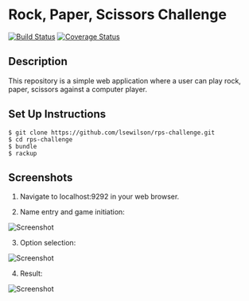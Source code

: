 # Rock, Paper, Scissors Challenge

[![Build Status](https://travis-ci.org/lsewilson/rps-challenge.svg?branch=master)](https://travis-ci.org/lsewilson/rps-challenge)
[![Coverage Status](https://coveralls.io/repos/github/lsewilson/rps-challenge/badge.svg?branch=master)](https://coveralls.io/github/lsewilson/rps-challenge?branch=master)

## Description

This repository is a simple web application where a user can play rock, paper, scissors
against a computer player.

## Set Up Instructions
```
$ git clone https://github.com/lsewilson/rps-challenge.git
$ cd rps-challenge
$ bundle
$ rackup
```
## Screenshots

1. Navigate to localhost:9292 in your web browser.

2. Name entry and game initiation:

![Screenshot](http://i.imgur.com/1pWRKpo.png)

3. Option selection:

![Screenshot](http://i.imgur.com/0CCtZZQ.png)

4. Result:

![Screenshot](http://i.imgur.com/D0qk5lf.png)
